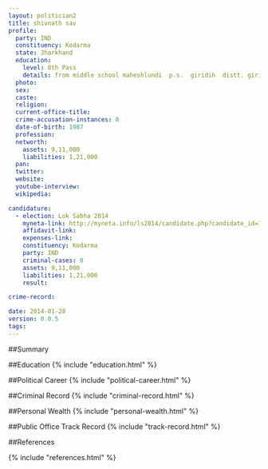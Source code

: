 ```yaml
---
layout: politician2
title: shivnath sav
profile: 
  party: IND
  constituency: Kodarma
  state: Jharkhand
  education: 
    level: 8th Pass
    details: from middle school maheshlundi  p.s.  giridih  distt. giridih in 1997
  photo: 
  sex: 
  caste: 
  religion: 
  current-office-title: 
  crime-accusation-instances: 0
  date-of-birth: 1987
  profession: 
  networth: 
    assets: 9,11,000
    liabilities: 1,21,000
  pan: 
  twitter: 
  website: 
  youtube-interview: 
  wikipedia: 

candidature: 
  - election: Lok Sabha 2014
    myneta-link: http://myneta.info/ls2014/candidate.php?candidate_id=1248
    affidavit-link: 
    expenses-link: 
    constituency: Kodarma 
    party: IND
    criminal-cases: 0
    assets: 9,11,000
    liabilities: 1,21,000
    result:  

crime-record: 

date: 2014-01-28
version: 0.0.5
tags: 
---
```

##Summary


##Education
{% include "education.html" %}


##Political Career
{% include "political-career.html" %}


##Criminal Record
{% include "criminal-record.html" %}


##Personal Wealth
{% include "personal-wealth.html" %}


##Public Office Track Record
{% include "track-record.html" %}


##References


{% include "references.html" %}